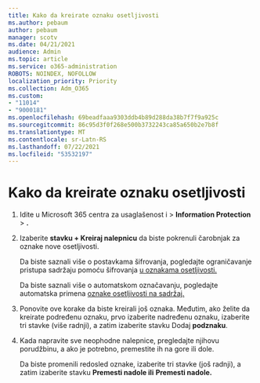 ```yaml
---
title: Kako da kreirate oznaku osetljivosti
ms.author: pebaum
author: pebaum
manager: scotv
ms.date: 04/21/2021
audience: Admin
ms.topic: article
ms.service: o365-administration
ROBOTS: NOINDEX, NOFOLLOW
localization_priority: Priority
ms.collection: Adm_O365
ms.custom:
- "11014"
- "9000181"
ms.openlocfilehash: 69beadfaaa9303ddb4b89d288da38b7f7f9a925c
ms.sourcegitcommit: 86c95d3f0f268e500b3732243ca85a650b2e7b8f
ms.translationtype: MT
ms.contentlocale: sr-Latn-RS
ms.lasthandoff: 07/22/2021
ms.locfileid: "53532197"
---
```

# <a name="how-to-create-a-sensitivity-label"></a>Kako da kreirate oznaku osetljivosti

1. Idite u Microsoft 365 centra za usaglašenost i > **Information Protection**  >  **.**

1. Izaberite **stavku + Kreiraj nalepnicu** da biste pokrenuli čarobnjak za oznake nove osetljivosti.

    Da biste saznali više o postavkama šifrovanja, pogledajte ograničavanje pristupa sadržaju pomoću šifrovanja [u oznakama osetljivosti.](https://go.microsoft.com/fwlink/?linkid=2106331)

    Da biste saznali više o automatskom označavanju, pogledajte automatska primena [oznake osetljivosti na sadržaj.](https://go.microsoft.com/fwlink/?linkid=2105837)

1. Ponovite ove korake da biste kreirali još oznaka. Međutim, ako želite da kreirate podređenu oznaku, prvo izaberite nadređenu oznaku, izaberite tri stavke (više radnji), a zatim izaberite stavku Dodaj **podznaku**.

1. Kada napravite sve neophodne nalepnice, pregledajte njihovu porudžbinu, a ako je potrebno, premestite ih na gore ili dole. 
    
    Da biste promenili redosled oznake, izaberite tri stavke (još radnji), a zatim izaberite stavku **Premesti nadole ili** **Premesti nadole.**
